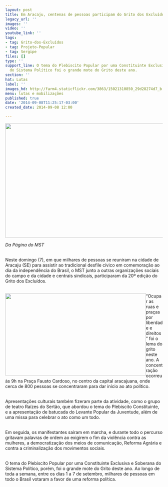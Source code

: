 ```yaml
---
layout: post
title: Em Aracaju, centenas de pessoas participam do Grito dos Excluídos
legacy_url: ''
images: ''
video: ''
youtube_link: ''
tags:
- tag: Grito-dos-Excluídos
- tag: Projeto-Popular
- tag: Sergipe
files: []
type: ''
support_line: O tema do Plebiscito Popular por uma Constituinte Exclusiva e Soberana
  do Sistema Político foi o grande mote do Grito deste ano.
section: ''
hat: Lutas
label: ''
images_hd: http://farm4.staticflickr.com/3863/15021310850_29d28274d7_b.jpg
menu: lutas e mobilizações
published: true
date: '2014-09-08T11:25:17-03:00'
created_date: 2014-09-08 12:00

---
```

<p><img alt="" height="366" src="http://farm4.staticflickr.com/3863/15021310850_29d28274d7_b.jpg" width="600" /></p>

<p><em>Da P&aacute;gina do MST&nbsp;</em></p>

<p><br />
Neste domingo (7), em que milhares de pessoas se reuniram na cidade de Aracaju (SE) para assistir ao tradicional desfile c&iacute;vico em comemora&ccedil;&atilde;o ao dia da independ&ecirc;ncia do Brasil, o MST junto a outras organiza&ccedil;&otilde;es sociais do campo e da cidade e centrais sindicais, participaram da 20&ordm; edi&ccedil;&atilde;o do Grito dos Exclu&iacute;dos.</p>

<p><br />
<img alt="" height="263" src="http://farm4.staticflickr.com/3921/15208003525_9d1c8c998a_b.jpg" style="float:left" width="450" />&ldquo;Ocupar as ruas e pra&ccedil;as por liberdade e direitos&rdquo; foi o lema do grito neste ano. A concentra&ccedil;&atilde;o ocorreu &agrave;s 9h na Pra&ccedil;a Fausto Cardoso, no centro da capital aracajuana, onde cerca de 800 pessoas se concentraram para dar in&iacute;cio ao ato pol&iacute;tico.&nbsp;</p>

<p><br />
Apresenta&ccedil;&otilde;es culturais&nbsp;tamb&eacute;m fizeram parte da atividade, como o grupo de teatro Ra&iacute;zes do Sert&atilde;o, que abordou o tema do Plebiscito Constituinte, e a apresenta&ccedil;&atilde;o de batucada do Levante Popular da Juventude, al&eacute;m de uma missa para celebrar o ato como um todo.</p>

<p><br />
Em seguida, os manifestantes sa&iacute;ram em marcha, e durante todo o percurso gritavam palavras de ordem ao exigirem o fim da viol&ecirc;ncia contra as mulheres, a democratiza&ccedil;&atilde;o dos meios de comunica&ccedil;&atilde;o, Reforma Agr&aacute;ria e contra a criminaliza&ccedil;&atilde;o dos movimentos sociais.</p>

<p><br />
O tema do Plebiscito Popular por uma Constituinte Exclusiva e Soberana do Sistema Pol&iacute;tico, por&eacute;m, foi o grande mote do Grito deste ano. Ao longo de toda a semana, entre os dias 1 a 7 de setembro, milhares de pessoas em todo o Brasil votaram a favor de uma reforma pol&iacute;tica.</p>
